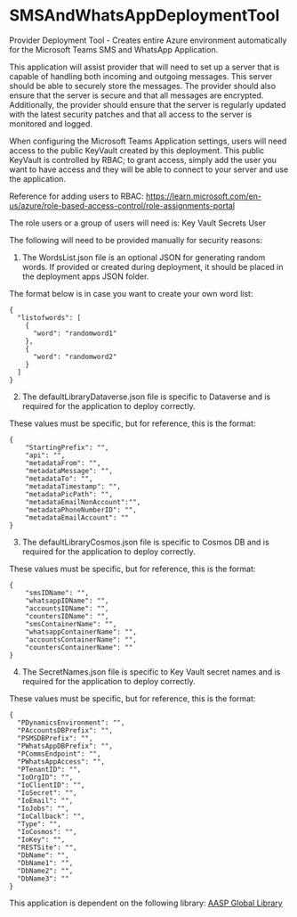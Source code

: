 # SMSAndWhatsAppDeploymentTool
Provider Deployment Tool - Creates entire Azure environment automatically for the Microsoft Teams SMS and WhatsApp Application.

This application will assist provider that will need to set up a server that is capable of handling both incoming and outgoing messages. This server should be able to securely store the messages. The provider should also ensure that the server is secure and that all messages are encrypted. Additionally, the provider should ensure that the server is regularly updated with the latest security patches and that all access to the server is monitored and logged.

When configuring the Microsoft Teams Application settings, users will need access to the public KeyVault created by this deployment. This public KeyVault is controlled by RBAC; to grant access, simply add the user you want to have access and they will be able to connect to your server and use the application.

Reference for adding users to RBAC: https://learn.microsoft.com/en-us/azure/role-based-access-control/role-assignments-portal

The role users or a group of users will need is: Key Vault Secrets User

The following will need to be provided manually for security reasons:

1. The WordsList.json file is an optional JSON for generating random words. If provided or created during deployment, it should be placed in the deployment apps JSON folder.

The format below is in case you want to create your own word list:
```
{
  "listofwords": [
    {
      "word": "randomword1"
    },
    {
      "word": "randomword2"
    }
  ]
}
```
2. The defaultLibraryDataverse.json file is specific to Dataverse and is required for the application to deploy correctly.

These values must be specific, but for reference, this is the format:
```
{
    "StartingPrefix": "",
    "api": "",
    "metadataFrom": "",
    "metadataMessage": "",
    "metadataTo": "",
    "metadataTimestamp": "",
    "metadataPicPath": "",
    "metadataEmailNonAccount":"",
    "metadataPhoneNumberID": "",
    "metadataEmailAccount": ""
}
```
3. The defaultLibraryCosmos.json file is specific to Cosmos DB and is required for the application to deploy correctly.

These values must be specific, but for reference, this is the format:
```
{
    "smsIDName": "",
    "whatsappIDName": "",
    "accountsIDName": "",
    "countersIDName": "",
    "smsContainerName": "",
    "whatsappContainerName": "",
    "accountsContainerName": "",
    "countersContainerName": ""
}
```

4. The SecretNames.json file is specific to Key Vault secret names and is required for the application to deploy correctly.

These values must be specific, but for reference, this is the format:
```
{
  "PDynamicsEnvironment": "",
  "PAccountsDBPrefix": "",
  "PSMSDBPrefix": "",
  "PWhatsAppDBPrefix": "",
  "PCommsEndpoint": "",
  "PWhatsAppAccess": "",
  "PTenantID": "",
  "IoOrgID": "",
  "IoClientID": "",
  "IoSecret": "",
  "IoEmail": "",
  "IoJobs": "",
  "IoCallback": "",
  "Type": "",
  "IoCosmos": "",
  "IoKey": "",
  "RESTSite": "",
  "DbName": "",
  "DbName1": "",
  "DbName2": "",
  "DbName3": ""
}
```

This application is dependent on the following library: [AASP Global Library](https://github.com/wrharper/AASPGlobalLibrary)
